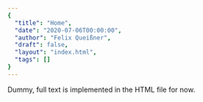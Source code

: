 ```yaml
---
{
  "title": "Home",
  "date": "2020-07-06T00:00:00",
  "author": "Felix Queißner",
  "draft": false,
  "layout": "index.html",
  "tags": []
}  
---
```

Dummy, full text is implemented in the HTML file for now.
